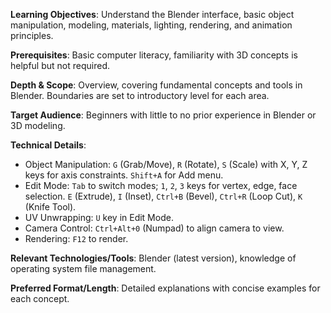 **Learning Objectives**: Understand the Blender interface, basic object manipulation, modeling, materials, lighting, rendering, and animation principles.

**Prerequisites**: Basic computer literacy, familiarity with 3D concepts is helpful but not required.

**Depth & Scope**: Overview, covering fundamental concepts and tools in Blender. Boundaries are set to introductory level for each area.

**Target Audience**: Beginners with little to no prior experience in Blender or 3D modeling.

**Technical Details**:

*   Object Manipulation: `G` (Grab/Move), `R` (Rotate), `S` (Scale) with X, Y, Z keys for axis constraints. `Shift+A` for Add menu.
*   Edit Mode: `Tab` to switch modes; `1`, `2`, `3` keys for vertex, edge, face selection. `E` (Extrude), `I` (Inset), `Ctrl+B` (Bevel), `Ctrl+R` (Loop Cut), `K` (Knife Tool).
*   UV Unwrapping: `U` key in Edit Mode.
*   Camera Control: `Ctrl+Alt+0` (Numpad) to align camera to view.
*   Rendering: `F12` to render.

**Relevant Technologies/Tools**: Blender (latest version), knowledge of operating system file management.

**Preferred Format/Length**: Detailed explanations with concise examples for each concept.
